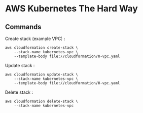 # AWS Kubernetes The Hard Way

## Commands

Create stack (example VPC) :

````
aws cloudformation create-stack \
    --stack-name kubernetes-vpc \
    --template-body file://cloudformation/0-vpc.yaml
````

Update stack :

````
aws cloudformation update-stack \
    --stack-name kubernetes-vpc \
    --template-body file://cloudformation/0-vpc.yaml
````

Delete stack :

````
aws cloudformation delete-stack \
    --stack-name kubernetes-vpc
````